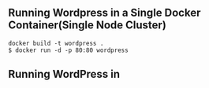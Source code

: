 ## Running Wordpress in a Single Docker Container(Single Node Cluster)


```
docker build -t wordpress .
$ docker run -d -p 80:80 wordpress
```


## Running WordPress in 

